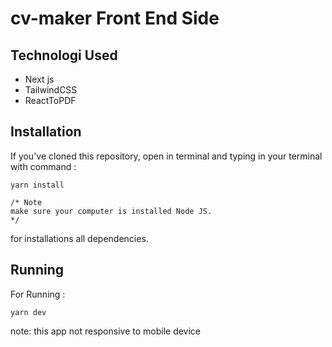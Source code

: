 # cv-maker Front End Side

## Technologi Used
- Next js
- TailwindCSS
- ReactToPDF

## Installation
If you've cloned this repository, open in terminal and typing in your terminal with command :
```
yarn install

/* Note
make sure your computer is installed Node JS.
*/
```
for installations all dependencies.

## Running
For Running :
```
yarn dev
```

note: this app not responsive to mobile device